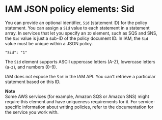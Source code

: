 # IAM JSON policy elements: Sid<a name="reference_policies_elements_sid"></a>

You can provide an optional identifier, `Sid` \(statement ID\) for the policy statement\. You can assign a `Sid` value to each statement in a statement array\. In services that let you specify an `ID` element, such as SQS and SNS, the `Sid` value is just a sub\-ID of the policy document ID\. In IAM, the `Sid` value must be unique within a JSON policy\.

```
"Sid": "1"
```

The `Sid` element supports ASCII uppercase letters \(A\-Z\), lowercase letters \(a\-z\), and numbers \(0\-9\)\. 

IAM does not expose the `Sid` in the IAM API\. You can't retrieve a particular statement based on this ID\.

**Note**  
Some AWS services \(for example, Amazon SQS or Amazon SNS\) might require this element and have uniqueness requirements for it\. For service\-specific information about writing policies, refer to the documentation for the service you work with\.